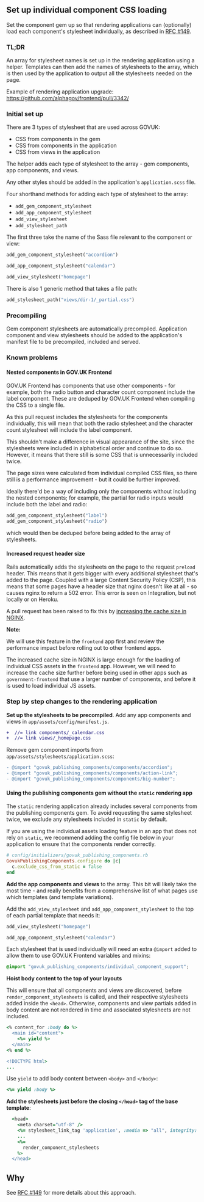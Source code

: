 ## Set up individual component CSS loading

Set the component gem up so that rendering applications can (optionally) load each component's stylesheet individually, as described in [RFC #149](https://github.com/alphagov/govuk-rfcs/pull/152).

### TL;DR

An array for stylesheet names is set up in the rendering application using a helper. Templates can then add the names of stylesheets to the array, which is then used by the application to output all the stylesheets needed on the page.

Example of rendering application upgrade: https://github.com/alphagov/frontend/pull/3342/

### Initial set up

There are 3 types of stylesheet that are used across GOVUK:

- CSS from components in the gem
- CSS from components in the application
- CSS from views in the application

The helper adds each type of stylesheet to the array - gem components, app components, and views.

Any other styles should be added in the application's `application.scss` file.

Four shorthand methods for adding each type of stylesheet to the array:

- `add_gem_component_stylesheet`
- `add_app_component_stylesheet`
- `add_view_stylesheet`
- `add_stylesheet_path`

The first three take the name of the Sass file relevant to the component or view:

```ruby
add_gem_component_stylesheet("accordion")
```

```ruby
add_app_component_stylesheet("calendar")
```

```ruby
add_view_stylesheet("homepage")
```

There is also 1 generic method that takes a file path:

```ruby
add_stylesheet_path("views/dir-1/_partial.css")
```

### Precompiling

Gem component stylesheets are automatically precompiled. Application component and view stylesheets should be added to the application's manifest file to be precompiled, included and served.

### Known problems

#### Nested components in GOV.UK Frontend

GOV.UK Frontend has components that use other components - for example, both the radio button and character count component include the label component. These are deduped by GOV.UK Frontend when compiling the CSS to a single file.

As this pull request includes the stylesheets for the components individually, this will mean that both the radio stylesheet and the character count stylesheet will include the label component.

This shouldn't make a difference in visual appearance of the site, since the stylesheets were included in alphabetical order and continue to do so. However, it means that there still is some CSS that is unnecessarily included twice.

The page sizes were calculated from individual compiled CSS files, so there still is a performance improvement - but it could be further improved.

Ideally there'd be a way of including only the components without including the nested components; for example, the partial for radio inputs would include both the label and radio:

```ruby
add_gem_component_stylesheet("label")
add_gem_component_stylesheet("radio")
```

which would then be deduped before being added to the array of stylesheets.

#### Increased request header size

Rails automatically adds the stylesheets on the page to the request `preload` header. This means that it gets bigger with every additional stylesheet that's added to the page. Coupled with a large Content Security Policy (CSP), this means that some pages have a header size that nginx doesn't like at all - so causes nginx to return a 502 error. This error is seen on Integration, but not locally or on Heroku.

A pull request has been raised to fix this by [increasing the cache size in NGINX](https://github.com/alphagov/govuk-puppet/pull/11846).

**Note:**

We will use this feature in the `frontend` app first and review the performance impact before rolling out to other frontend apps.

The increased cache size in NGINX is large enough for the loading of individual CSS assets in the `frontend` app. However, we will need to increase the cache size further before being used in other apps such as `government-frontend` that use a larger number of components, and before it is used to load individual JS assets.

### Step by step changes to the rendering application

**Set up the stylesheets to be precompiled**. Add any app components and views in `app/assets/config/manifest.js`.

```diff
+  //= link components/_calendar.css
+  //= link views/_homepage.css
```

Remove gem component imports from `app/assets/stylesheets/application.scss`:

```diff
- @import "govuk_publishing_components/components/accordion";
- @import "govuk_publishing_components/components/action-link";
- @import "govuk_publishing_components/components/big-number";
```

#### Using the publishing components gem without the `static` rendering app

The `static` rendering application already includes several components from the publishing components gem. To avoid requesting the same stylesheet twice, we exclude any stylesheets included in `static` by default.

If you are using the individual assets loading feature in an app that does not rely on `static`, we recommend adding the config file below in your application to ensure that the components render correctly.

```rb
# config/initializers/govuk_publishing_components.rb
GovukPublishingComponents.configure do |c|
  c.exclude_css_from_static = false
end
```

**Add the app components and views** to the array. This bit will likely take the most time - and really benefits from a comprehensive list of what pages use which templates (and template variations).

Add the `add_view_stylesheet` and `add_app_component_stylesheet` to the top of each partial template that needs it:

```rb
add_view_stylesheet("homepage")
```

```rb
add_app_component_stylesheet("calendar")
```

Each stylesheet that is used individually will need an extra `@import` added to allow them to use GOV.UK Frontend variables and mixins:

```scss
@import "govuk_publishing_components/individual_component_support";
```

**Hoist body content to the top of your layouts**

This will ensure that all components and views are discovered, before `render_component_stylesheets` is called, and their respective stylesheets added inside the `<head>`. Otherwise, components and view partials added in body content are not rendered in time and associated stylesheets are not included.

```rb
<% content_for :body do %>
  <main id="content">
    <%= yield %>
  </main>
<% end %>

<!DOCTYPE html>
...
```

Use `yield` to add body content between `<body>` and `</body>`:

```rb
<%= yield :body %>
```

**Add the stylesheets just before the closing `</head>` tag of the base template**:

```rb
  <head>
    <meta charset="utf-8" />
    <%= stylesheet_link_tag 'application', :media => "all", integrity: false %>
    ...
    <%=
      render_component_stylesheets
    %>
  </head>
```

## Why

See [RFC #149](https://github.com/alphagov/govuk-rfcs/pull/152) for more details about this approach.
